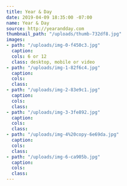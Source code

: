 ```yaml
---
title: Year & Day
date: 2019-04-09 18:35:00 -07:00
name: Year & Day
source: http://yearandday.com
thumbnail_path: "/uploads/thumb-732df8.jpg"
images:
- path: "/uploads/img-0-f450c3.jpg"
  caption: 
  cols: 6 or 12
  class: desktop, mobile or video
- path: "/uploads/img-1-82f6c4.jpg"
  caption: 
  cols: 
  class: 
- path: "/uploads/img-2-83e9c1.jpg"
  caption: 
  cols: 
  class: 
- path: "/uploads/img-3-3fe892.jpg"
  caption: 
  cols: 
  class: 
- path: "/uploads/img-4%20copy-6e69da.jpg"
  caption: 
  cols: 
  class: 
- path: "/uploads/img-6-ca905b.jpg"
  caption: 
  cols: 
  class: 
---
```


